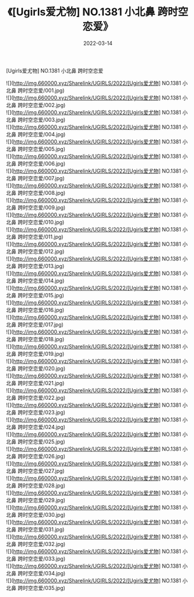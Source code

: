 ﻿---
layout: post
title:  《[Ugirls爱尤物] NO.1381 小北鼻 跨时空恋爱》
date:   2022-03-14
img: http://img.660000.xyz/Sharelink/UGIRLS/2022/[Ugirls爱尤物] NO.1381 小北鼻 跨时空恋爱/000.jpg
categories: [美女, 清纯, 唯美]
---

[Ugirls爱尤物] NO.1381 小北鼻 跨时空恋爱

 ![](http://img.660000.xyz/Sharelink/UGIRLS/2022/[Ugirls爱尤物] NO.1381 小北鼻 跨时空恋爱/001.jpg) <br>![](http://img.660000.xyz/Sharelink/UGIRLS/2022/[Ugirls爱尤物] NO.1381 小北鼻 跨时空恋爱/002.jpg) <br>![](http://img.660000.xyz/Sharelink/UGIRLS/2022/[Ugirls爱尤物] NO.1381 小北鼻 跨时空恋爱/003.jpg) <br>![](http://img.660000.xyz/Sharelink/UGIRLS/2022/[Ugirls爱尤物] NO.1381 小北鼻 跨时空恋爱/004.jpg) <br>![](http://img.660000.xyz/Sharelink/UGIRLS/2022/[Ugirls爱尤物] NO.1381 小北鼻 跨时空恋爱/005.jpg) <br>![](http://img.660000.xyz/Sharelink/UGIRLS/2022/[Ugirls爱尤物] NO.1381 小北鼻 跨时空恋爱/006.jpg) <br>![](http://img.660000.xyz/Sharelink/UGIRLS/2022/[Ugirls爱尤物] NO.1381 小北鼻 跨时空恋爱/007.jpg) <br>![](http://img.660000.xyz/Sharelink/UGIRLS/2022/[Ugirls爱尤物] NO.1381 小北鼻 跨时空恋爱/008.jpg) <br>![](http://img.660000.xyz/Sharelink/UGIRLS/2022/[Ugirls爱尤物] NO.1381 小北鼻 跨时空恋爱/009.jpg) <br>![](http://img.660000.xyz/Sharelink/UGIRLS/2022/[Ugirls爱尤物] NO.1381 小北鼻 跨时空恋爱/010.jpg) <br>![](http://img.660000.xyz/Sharelink/UGIRLS/2022/[Ugirls爱尤物] NO.1381 小北鼻 跨时空恋爱/011.jpg) <br>![](http://img.660000.xyz/Sharelink/UGIRLS/2022/[Ugirls爱尤物] NO.1381 小北鼻 跨时空恋爱/012.jpg) <br>![](http://img.660000.xyz/Sharelink/UGIRLS/2022/[Ugirls爱尤物] NO.1381 小北鼻 跨时空恋爱/013.jpg) <br>![](http://img.660000.xyz/Sharelink/UGIRLS/2022/[Ugirls爱尤物] NO.1381 小北鼻 跨时空恋爱/014.jpg) <br>![](http://img.660000.xyz/Sharelink/UGIRLS/2022/[Ugirls爱尤物] NO.1381 小北鼻 跨时空恋爱/015.jpg) <br>![](http://img.660000.xyz/Sharelink/UGIRLS/2022/[Ugirls爱尤物] NO.1381 小北鼻 跨时空恋爱/016.jpg) <br>![](http://img.660000.xyz/Sharelink/UGIRLS/2022/[Ugirls爱尤物] NO.1381 小北鼻 跨时空恋爱/017.jpg) <br>![](http://img.660000.xyz/Sharelink/UGIRLS/2022/[Ugirls爱尤物] NO.1381 小北鼻 跨时空恋爱/018.jpg) <br>![](http://img.660000.xyz/Sharelink/UGIRLS/2022/[Ugirls爱尤物] NO.1381 小北鼻 跨时空恋爱/019.jpg) <br>![](http://img.660000.xyz/Sharelink/UGIRLS/2022/[Ugirls爱尤物] NO.1381 小北鼻 跨时空恋爱/020.jpg) <br>![](http://img.660000.xyz/Sharelink/UGIRLS/2022/[Ugirls爱尤物] NO.1381 小北鼻 跨时空恋爱/021.jpg) <br>![](http://img.660000.xyz/Sharelink/UGIRLS/2022/[Ugirls爱尤物] NO.1381 小北鼻 跨时空恋爱/022.jpg) <br>![](http://img.660000.xyz/Sharelink/UGIRLS/2022/[Ugirls爱尤物] NO.1381 小北鼻 跨时空恋爱/023.jpg) <br>![](http://img.660000.xyz/Sharelink/UGIRLS/2022/[Ugirls爱尤物] NO.1381 小北鼻 跨时空恋爱/024.jpg) <br>![](http://img.660000.xyz/Sharelink/UGIRLS/2022/[Ugirls爱尤物] NO.1381 小北鼻 跨时空恋爱/025.jpg) <br>![](http://img.660000.xyz/Sharelink/UGIRLS/2022/[Ugirls爱尤物] NO.1381 小北鼻 跨时空恋爱/026.jpg) <br>![](http://img.660000.xyz/Sharelink/UGIRLS/2022/[Ugirls爱尤物] NO.1381 小北鼻 跨时空恋爱/027.jpg) <br>![](http://img.660000.xyz/Sharelink/UGIRLS/2022/[Ugirls爱尤物] NO.1381 小北鼻 跨时空恋爱/028.jpg) <br>![](http://img.660000.xyz/Sharelink/UGIRLS/2022/[Ugirls爱尤物] NO.1381 小北鼻 跨时空恋爱/029.jpg) <br>![](http://img.660000.xyz/Sharelink/UGIRLS/2022/[Ugirls爱尤物] NO.1381 小北鼻 跨时空恋爱/030.jpg) <br>![](http://img.660000.xyz/Sharelink/UGIRLS/2022/[Ugirls爱尤物] NO.1381 小北鼻 跨时空恋爱/031.jpg) <br>![](http://img.660000.xyz/Sharelink/UGIRLS/2022/[Ugirls爱尤物] NO.1381 小北鼻 跨时空恋爱/032.jpg) <br>![](http://img.660000.xyz/Sharelink/UGIRLS/2022/[Ugirls爱尤物] NO.1381 小北鼻 跨时空恋爱/033.jpg) <br>![](http://img.660000.xyz/Sharelink/UGIRLS/2022/[Ugirls爱尤物] NO.1381 小北鼻 跨时空恋爱/034.jpg) <br>![](http://img.660000.xyz/Sharelink/UGIRLS/2022/[Ugirls爱尤物] NO.1381 小北鼻 跨时空恋爱/035.jpg) <br>